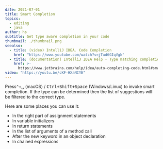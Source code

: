 ```yaml
---
date: 2021-07-01
title: Smart Completion
topics:
  - editing
  - java
author: hs
subtitle: Get type aware completion in your code
thumbnail: ./thumbnail.png
seealso:
  - title: (video) IntelliJ IDEA. Code Completion
    href: "https://www.youtube.com/watch?v=jTud6GIqVgk"
  - title: (documentation) IntelliJ IDEA Help - Type matching completion
    href: >-
      https://www.jetbrains.com/help/idea/auto-completing-code.html#smart_type_matching_completion
video: "https://youtu.be/cKF-HXaNIYE"
---
```


Press<kbd>⌃⇧␣</kbd> (macOS) / <kbd>Ctrl+Shift+Space</kbd> (Windows/Linux) to invoke smart completion. If the type can be determined then the list of suggestions will be filtered to the correct type.

Here are some places you can use it:

- In the right part of assignment statements
- In variable initializers
- In return statements
- In the list of arguments of a method call
- After the new keyword in an object declaration
- In chained expressions
